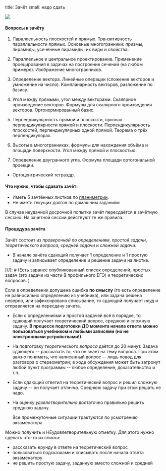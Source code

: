title: Зачёт
small: надо сдать



<div class="row">
    <div class="col-md-8">
        <img src="http://img1.liveinternet.ru/images/attach/c/0/39/122/39122602_1233669196_img079.jpg" class="img-responsive">
    </div>
</div>

#### Вопросы к зачёту

1. Параллельность плоскостей и прямых. Транзитивность параллельности прямых. Основные многогранники: призмы, пирамиды, усечённые пирамиды; их виды и свойства.

2. Параллельное и центральное проектирование. Применение проецирования в задачах на построение сечений (на любом примере). Изображение многогранников.

3. Определение вектора. Линейные операции (сложение векторов и умножение на число). Компланарность векторов, разложение по базису.

4. Угол между прямыми, угол между векторами. Скалярное произведение векторов. Формулы для скалярного произведения векторов. Ортонормированный базис.

5. Перпендикулярность прямой и плоскости, признак перпендикулярности прямой и плоскости. Перпендикулярность плоскостей, перпендикулярных одной прямой. Теорема о трёх перпендикулярах.

6. Высоты в многогранниках, формулы для нахождения объёма и площади поверхности. Угол между прямой и плоскостью.

7. Определение двугранного угла. Формула площади ортогональной проекции.

* Ортоцентрический тетраэдр.


#### Что нужно, чтобы сдавать зачёт:

* Иметь 5 зачтённых листков по [планиметрии](/pages/kontrol#plane). 
* Не иметь текущих долгов по домашним заданиям


В случае неудачной досрочной попытки зачёт пересдаётся в зачётную сессию. На зачетной сессии действуют те же правила.

#### Процедура зачёта

Зачёт состоит из _проверочной по определениям_, _простой задачи_, _теоретического вопроса_, _средней задачи_ и _сложной задачи_. 

* В начале зачёта сдающий получает 1 определение и 1 простую задачу и записывает определение и решение задачи на листке.

[//]: # (Есть заранее опубликованный список определений, простых задач (это задачи из части В профильного ЕГЭ) и теоретических вопросов. ) 

  Если в определении допущена ошибка **по смыслу** (то есть определение не равносильно определению из учебника), или задача решена неверно, или зафиксировано списывание, то сдающий получает _неуд_ и отправляется на пересдачу зачета.

* Если с определениями и простой задачей всё в порядке, то сдающий получает теоретический вопрос, среднюю и сложную задачу. **В процессе подготовки ДО момента начала ответа можно пользоваться учебником и любыми записями (но не электронными устройствами!)**.

* На подготовку _теоретического вопроса_ даётся до 20 минут. Задача сдающего -- рассказать то, что он знает на тему вопроса. При этом важно понимать, что написанный вопрос -- лишь повод для разговора о стереометрии; в ходе обсуждения может быть затронут любой пункт программы -- любое определение, доказательство и т.п.

* Если сдающий ответил на теоретический вопрос и решил сложную задачу -- он получает _отлично_. Среднюю задачу при этом решать не надо.

* На оценку _удовлетворительно_ достаточно правильно решить среднюю задачу.

  Все промежуточные ситуации трактуются по усмотрению экзаменатора.

Можно получить и НЕудовлетворительную отметку. Для этого нужно сделать что-то из списка:

* рассказать ерунду в ответе на теоретический вопрос
* пользоваться подсказками и списывать после начала ответа экзаменатору
* не решить простую задачу, заданную вместо сложной и средней

